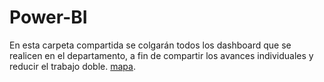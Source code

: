 # Power-BI
En esta carpeta compartida se colgarán todos los dashboard que se realicen en el departamento, a fin de compartir los avances individuales y reducir el trabajo doble.
[mapa](https://github.com/jemilc/Power-BI/blob/master/mapa.jpg).
